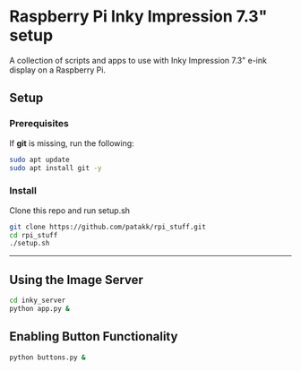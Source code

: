 # Raspberry Pi Inky Impression 7.3" setup

A collection of scripts and apps to use with Inky Impression 7.3" e-ink display on a Raspberry Pi.


## Setup
### Prerequisites
If **git** is missing, run the following:
```bash
sudo apt update
sudo apt install git -y
```

### Install
Clone this repo and run setup.sh
```bash
git clone https://github.com/patakk/rpi_stuff.git
cd rpi_stuff
./setup.sh
```

---

## Using the Image Server
```bash
cd inky_server
python app.py &
```

## Enabling Button Functionality

```bash
python buttons.py &
```


